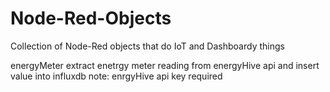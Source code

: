 # Node-Red-Objects
Collection of Node-Red objects that do IoT and Dashboardy things

energyMeter 
extract enetrgy meter reading from energyHive api and insert value into influxdb
note: enrgyHive api key required

